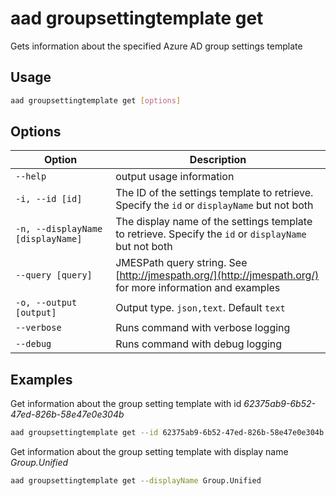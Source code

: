 # aad groupsettingtemplate get

Gets information about the specified Azure AD group settings template

## Usage

```sh
aad groupsettingtemplate get [options]
```

## Options

Option|Description
------|-----------
`--help`|output usage information
`-i, --id [id]`|The ID of the settings template to retrieve. Specify the `id` or `displayName` but not both
`-n, --displayName [displayName]`|The display name of the settings template to retrieve. Specify the `id` or `displayName` but not both
`--query [query]`|JMESPath query string. See [http://jmespath.org/](http://jmespath.org/) for more information and examples
`-o, --output [output]`|Output type. `json,text`. Default `text`
`--verbose`|Runs command with verbose logging
`--debug`|Runs command with debug logging

## Examples

Get information about the group setting template with id _62375ab9-6b52-47ed-826b-58e47e0e304b_

```sh
aad groupsettingtemplate get --id 62375ab9-6b52-47ed-826b-58e47e0e304b
```

Get information about the group setting template with display name _Group.Unified_

```sh
aad groupsettingtemplate get --displayName Group.Unified
```